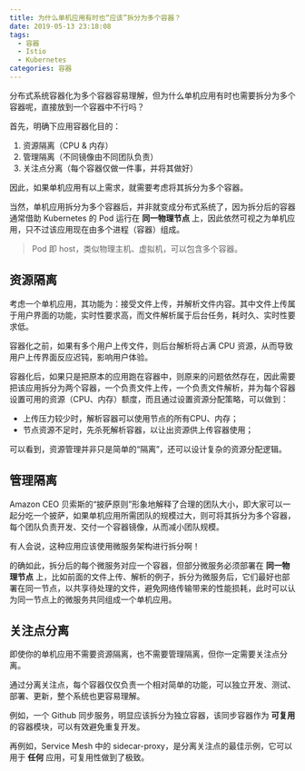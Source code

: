 ```yaml
---
title: 为什么单机应用有时也“应该”拆分为多个容器？
date: 2019-05-13 23:18:08
tags:
  - 容器
  - Istio
  - Kubernetes
categories: 容器
---
```


分布式系统容器化为多个容器容易理解，但为什么单机应用有时也需要拆分为多个容器呢，直接放到一个容器中不行吗？

首先，明确下应用容器化目的：

1. 资源隔离（CPU & 内存）
2. 管理隔离（不同镜像由不同团队负责）
3. 关注点分离（每个容器仅做一件事，并将其做好）

因此，如果单机应用有以上需求，就需要考虑将其拆分为多个容器。

当然，单机应用拆分为多个容器后，并非就变成分布式系统了，因为拆分后的容器通常借助 Kubernetes 的 Pod 运行在 **同一物理节点** 上，因此依然可视之为单机应用，只不过该应用现在由多个进程（容器）组成。

<!-- more -->

>Pod 即 host，类似物理主机、虚拟机，可以包含多个容器。

## 资源隔离

考虑一个单机应用，其功能为：接受文件上传，并解析文件内容。其中文件上传属于用户界面的功能，实时性要求高，而文件解析属于后台任务，耗时久、实时性要求低。

容器化之前，如果有多个用户上传文件，则后台解析将占满 CPU 资源，从而导致用户上传界面反应迟钝，影响用户体验。

容器化后，如果只是把原本的应用跑在容器中，则原来的问题依然存在，因此需要把该应用拆分为两个容器，一个负责文件上传，一个负责文件解析，并为每个容器设置可用的资源（CPU、内存）额度，而且通过设置资源分配策略，可以做到：

* 上传压力较少时，解析容器可以使用节点的所有CPU、内存；
* 节点资源不足时，先杀死解析容器，以让出资源供上传容器使用；

可以看到，资源管理并非只是简单的“隔离”，还可以设计复杂的资源分配逻辑。

## 管理隔离

Amazon CEO 贝索斯的“披萨原则”形象地解释了合理的团队大小，即大家可以一起分吃一个披萨，如果单机应用所需团队的规模过大，则可将其拆分为多个容器，每个团队负责开发、交付一个容器镜像，从而减小团队规模。

有人会说，这种应用应该使用微服务架构进行拆分啊！

的确如此，拆分后的每个微服务对应一个容器，但部分微服务必须部署在 **同一物理节点** 上，比如前面的文件上传、解析的例子，拆分为微服务后，它们最好也部署在同一节点，以共享待处理的文件，避免网络传输带来的性能损耗，此时可以认为同一节点上的微服务共同组成一个单机应用。

## 关注点分离

即使你的单机应用不需要资源隔离，也不需要管理隔离，但你一定需要关注点分离。

通过分离关注点，每个容器仅仅负责一个相对简单的功能，可以独立开发、测试、部署、更新，整个系统也更容易理解。

例如，一个 Github 同步服务，明显应该拆分为独立容器，该同步容器作为 **可复用** 的容器模块，可以有效避免重复开发。

再例如，Service Mesh 中的 sidecar-proxy，是分离关注点的最佳示例，它可以用于 **任何** 应用，可复用性做到了极致。

